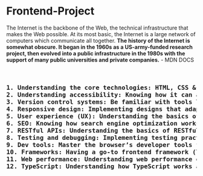 # Frontend-Project
<p>The Internet is the backbone of the Web, the technical infrastructure that makes the Web possible. At its most basic, the Internet is a large network of computers which communicate all together.
<b>The history of the Internet is somewhat obscure. It began in the 1960s as a US-army-funded research project, then evolved into a public infrastructure in the 1980s with the support of many public universities and private companies.</b> - MDN DOCS</p>
<pre><h3><b>
1. Understanding the core technologies: HTML, CSS & JavaScript.
2. Understanding accessibility: Knowing how it can affect your users' experience.
3. Version control systems: Be familiar with tools like Git.
4. Responsive design: Implementing designs that adapt to different devices and screen sizes.
5. User experience (UX): Understanding the basics of UX principles.
6. SEO: Knowing how search engine optimization works and how you can leverage it in your code.
7. RESTful APIs: Understanding the basics of RESTful APIs and how to consume them.
8. Testing and debugging: Implementing testing practices and debugging effectively.
9. Dev tools: Master the browser’s developer tools for inspecting, debugging, and optimizing code.
10. Frameworks: Having a go-to frontend framework (like React or Vue) and understanding others at a high level.
11. Web performance: Understanding web performance optimizations and core web vitals.
12. TypeScript: Understanding how TypeScript works and when to use it.
</b></h3></pre>
